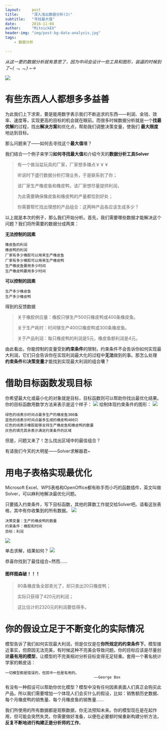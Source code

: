 ```yaml
---
layout:     post
title:      "深入浅出数据分析(3)"
subtitle:   "寻找最大值"
date:       2016-11-04
author:     "MitnickEX"
header-img: "img/post-bg-data-analysis.jpg"
tags:
    - 数据分析
 
---
```


*从这一更的数据分析就有意思了，因为中间会设计一些工具和图形，装逼的时候到了~( ﹁ ﹁ ) ~→*

![](http://i.imgur.com/uDnutL8.png)

# 有些东西人人都想多多益善 #

为此我们上下求索，要是能用数字表示我们不断追求的东西——利润、金钱、效率、速度等，实现更高的目标的机会就在眼前。而很多时候数据分析就是一个**找最优解**的过程，找出**解决方案**和优化点，帮助我们调整决策变量，使我们 **最大限度**地达到目标。

那么问题来了——如何去寻找这个**最大值**囔？

我们结合一个例子来学习**如何寻找最大值**和介绍今天的**数据分析工具Solver**

> 有一个做浴盆玩具的厂家，厂家想多赚点￥￥￥
> 
> 听说时下盛行数据分析打理业务，于是联系到了你；
> 
> 该厂家生产橡皮鱼和橡皮鸭，该厂家想尽量提供利润，
> 
> 为此需要确保橡皮鱼和橡皮鸭的产量都恰到好处；
> 
> 你需要帮忙找出理想的产品组合：这两种产品各应该生成多少？

以上就是本次的例子，那么我们开始分析。首先，我们需要哪些数据才能解决这个问题？我们将所需要的数据分成两类：

**无法控制的因素**

	橡皮鱼的利润
	橡皮鸭的利润
	厂家有多少橡胶可以用来生产橡皮鱼
	厂家有多少橡胶可以用来生产橡皮鸭
	生产橡皮鱼要用多少时间
	生产橡皮鸭要用多少时间
   
**可以控制的因素**

	生产多少橡皮鱼
	生产多少橡皮鸭

得到的反馈数据
> 关于橡胶供应量：橡胶只够生产500只橡皮鸭或400条橡皮鱼。
> 
> 关于生产耗时：时间够生产400只橡皮鸭或300条橡皮鱼。
> 
> 关于产品利润：每只橡皮鸭的利润是5元，橡皮鱼额利润是4元。

由此看出，你能控制的变量受到**约束条件**的限制，约束条件不会告诉你如何实现最大利润，它们只会告诉你在实现利润最大化的过程中**无法**做到的事。那怎么处理 **约束条件**和**决策变量**才能找到实现最大利润的组合囔？

# 借助目标函数发现目标 #
你希望最大化或最小化的对象就是目标，目标函数则可以帮助你找出最优化结果。你的目标函数用数学方法来表示是这个样子：
![](http://i.imgur.com/JB7OPdZ.png)
绘制体现约束条件的图形：
![](http://i.imgur.com/4XWUrh2.png)

	绿色的线表示时间点最多生产的橡皮鱼300条
	蓝色的线表示时间点最多生成的橡皮鸭400只
	红色的线表示橡胶能够支持生产橡皮鱼和橡皮鸭的数量
	灰色的填充其余表示满足约束条件的区域

但是，问题又来了！怎么找出区域中的最佳组合？

有请我们今天的大明星——Solver求解器君~

# 用电子表格实现最优化 #
Microsoft Excel、WPS表格和OpenOffice都有称手而小巧的函数插件，英文叫做Solver，可以麻利地解决最优化问题。

只要插入约束条件，写下目标函数，其他的算数工作就交给Solver吧。请看这张表格，其中有你收集到的所有数据。
![](http://i.imgur.com/rFqu9kx.png)

	决策变量：生产的橡皮鸭的数量
	约束条件：橡胶和时间
	目标：利润
![](http://i.imgur.com/iHheouR.png)

单击求解，结果如何？
![](http://i.imgur.com/sHd7WwZ.png)

恭喜你找到了最佳组合~然而……

#### 图样图森破！！！ ####

> 80条橡皮鱼全部卖光了，却只卖出20只橡皮鸭；
> 
> 实际只获得了420元的利润；
> 
> 这比估计的2320元的利润要低得多。

# 你的假设立足于不断变化的实际情况 #

模型告诉了我们如何实现最大利润，但是仅仅是在**你所规定的约束条件下**。模型接近事实，但原因无法完美，有时候这种不完美会导致问题。你的目标应该是尽量创建**最有用的模型**，让模型的不完美相对分析目标变得无足轻重。套用一个著名统计学家的赖皮话：

    一切模型都是错误的，但其中一些是有用的。
											——George Box

有没有一种假设可以帮助你优化模型？模型中没有任何因素表面人们真正会购买此产品，所以我们需要增加一个体现人们会买什么的假设，比如：销售额历史数据、每个月橡皮鸭的销售量、每个月橡皮鱼的销售量……

我们所使用的所有数据都是观察数据，你无法预知未来。你的模型现在是在起作用，但可能会突然失灵。你需要做好准备，以便在必要额时候重新构建分析方法，**反复不断地进行构建正是分析师的工作**。